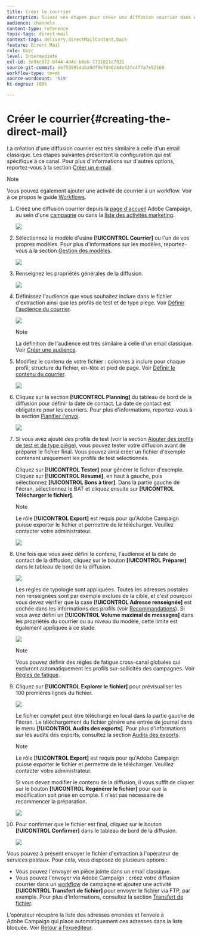 ```yaml
---
title: Créer le courrier
description: Suivez ces étapes pour créer une diffusion courrier dans Adobe Campaign.
audience: channels
content-type: reference
topic-tags: direct-mail
context-tags: delivery,directMailContent,back
feature: Direct Mail
role: User
level: Intermediate
exl-id: 3e94c872-bf44-4d4c-b6eb-7731021c7931
source-git-commit: ee7539914aba9df9e7d46144e437c477a7e52168
workflow-type: tm+mt
source-wordcount: '619'
ht-degree: 100%

---
```


# Créer le courrier{#creating-the-direct-mail}

La création d&#39;une diffusion courrier est très similaire à celle d&#39;un email classique. Les étapes suivantes présentent la configuration qui est spécifique à ce canal. Pour plus d&#39;informations sur d&#39;autres options, reportez-vous à la section [Créer un e-mail](../../channels/using/creating-an-email.md).

>[!NOTE]
>
>Vous pouvez également ajouter une activité de courrier à un workflow. Voir à ce propos le guide [Workflows](../../automating/using/direct-mail-delivery.md).

1. Créez une diffusion courrier depuis la [page d&#39;accueil](../../start/using/interface-description.md#home-page) Adobe Campaign, au sein d&#39;une [campagne](../../start/using/marketing-activities.md#creating-a-marketing-activity) ou dans la [liste des activités marketing](../../start/using/programs-and-campaigns.md#creating-a-campaign).

   ![](assets/direct_mail_1.png)

1. Sélectionnez le modèle d&#39;usine **[!UICONTROL Courrier]** ou l&#39;un de vos propres modèles. Pour plus d&#39;informations sur les modèles, reportez-vous à la section [Gestion des modèles](../../start/using/marketing-activity-templates.md).

   ![](assets/direct_mail_2.png)

1. Renseignez les propriétés générales de la diffusion.

   ![](assets/direct_mail_3.png)

1. Définissez l&#39;audience que vous souhaitez inclure dans le fichier d&#39;extraction ainsi que les profils de test et de type piège. Voir [Définir l&#39;audience du courrier](../../channels/using/defining-the-direct-mail-audience.md).

   ![](assets/direct_mail_4.png)

   >[!NOTE]
   >
   >La définition de l&#39;audience est très similaire à celle d&#39;un email classique. Voir [Créer une audience](../../audiences/using/creating-audiences.md).

1. Modifiez le contenu de votre fichier : colonnes à inclure pour chaque profil, structure du fichier, en-tête et pied de page. Voir [Définir le contenu du courrier](../../channels/using/defining-the-direct-mail-content.md).

   ![](assets/direct_mail_5.png)

1. Cliquez sur la section **[!UICONTROL Planning]** du tableau de bord de la diffusion pour définir la date de contact. La date de contact est obligatoire pour les courriers. Pour plus d&#39;informations, reportez-vous à la section [Planifier l&#39;envoi](../../sending/using/about-scheduling-messages.md).

   ![](assets/direct_mail_8.png)

1. Si vous avez ajouté des profils de test (voir la section [Ajouter des profils de test et de type piège](../../channels/using/defining-the-direct-mail-audience.md#adding-test-and-trap-profiles)), vous pouvez tester votre diffusion avant de préparer le fichier final. Vous pouvez ainsi créer un fichier d&#39;exemple contenant uniquement les profils de test sélectionnés.

   Cliquez sur **[!UICONTROL Tester]** pour générer le fichier d&#39;exemple. Cliquez sur **[!UICONTROL Résumé]**, en haut à gauche, puis sélectionnez **[!UICONTROL Bons à tirer]**. Dans la partie gauche de l&#39;écran, sélectionnez le BAT et cliquez ensuite sur **[!UICONTROL Télécharger le fichier]**.

   >[!NOTE]
   >
   >Le rôle **[!UICONTROL Export]** est requis pour qu&#39;Adobe Campaign puisse exporter le fichier et permettre de le télécharger. Veuillez contacter votre administrateur.

   ![](assets/direct_mail_19.png)

1. Une fois que vous avez défini le contenu, l&#39;audience et la date de contact de la diffusion, cliquez sur le bouton **[!UICONTROL Préparer]** dans le tableau de bord de la diffusion.

   ![](assets/direct_mail_16.png)

   Les règles de typologie sont appliquées. Toutes les adresses postales non renseignées sont par exemple exclues de la cible, et c&#39;est pourquoi vous devez vérifier que la case **[!UICONTROL Adresse renseignée]** est cochée dans les informations des profils (voir [Recommandations](../../channels/using/about-direct-mail.md#recommendations)). Si vous avez défini un **[!UICONTROL Volume maximal de messages]** dans les propriétés du courrier ou au niveau du modèle, cette limite est également appliquée à ce stade.

   ![](assets/direct_mail_25.png)

   >[!NOTE]
   >
   >Vous pouvez définir des règles de fatigue cross-canal globales qui excluront automatiquement les profils sur-sollicités des campagnes. Voir [Règles de fatigue](../../sending/using/fatigue-rules.md).

1. Cliquez sur **[!UICONTROL Explorer le fichier]** pour prévisualiser les 100 premières lignes du fichier.

   ![](assets/direct_mail_18.png)

   Le fichier complet peut être téléchargé en local dans la partie gauche de l&#39;écran. Le téléchargement du fichier génère une entrée de journal dans le menu **[!UICONTROL Audits des exports]**. Pour plus d&#39;informations sur les audits des exports, consultez la section [Audits des exports](../../administration/using/auditing-export-logs.md).

   >[!NOTE]
   >
   >Le rôle **[!UICONTROL Export]** est requis pour qu&#39;Adobe Campaign puisse exporter le fichier et permettre de le télécharger. Veuillez contacter votre administrateur.

   Si vous devez modifier le contenu de la diffusion, il vous suffit de cliquer sur le bouton **[!UICONTROL Regénérer le fichier]** pour que la modification soit prise en compte. Il n&#39;est pas nécessaire de recommencer la préparation.

   ![](assets/direct_mail_21.png)

1. Pour confirmer que le fichier est final, cliquez sur le bouton **[!UICONTROL Confirmer]** dans le tableau de bord de la diffusion.

   ![](assets/direct_mail_20.png)

Vous pouvez à présent envoyer le fichier d&#39;extraction à l&#39;opérateur de services postaux. Pour cela, vous disposez de plusieurs options :

* Vous pouvez l&#39;envoyer en pièce jointe dans un email classique.
* Vous pouvez l&#39;envoyer via Adobe Campaign : créez votre diffusion courrier dans un [workflow](../../automating/using/direct-mail-delivery.md) de campagne et ajoutez une activité **[!UICONTROL Transfert de fichier]** pour envoyer le fichier via FTP, par exemple. Pour plus d&#39;informations, consultez la section [Transfert de fichier](../../automating/using/transfer-file.md).

L’opérateur récupère la liste des adresses erronées et l’envoie à Adobe Campaign qui place automatiquement ces adresses dans la liste bloquée. Voir [Retour à l’expéditeur](../../channels/using/return-to-sender.md).
